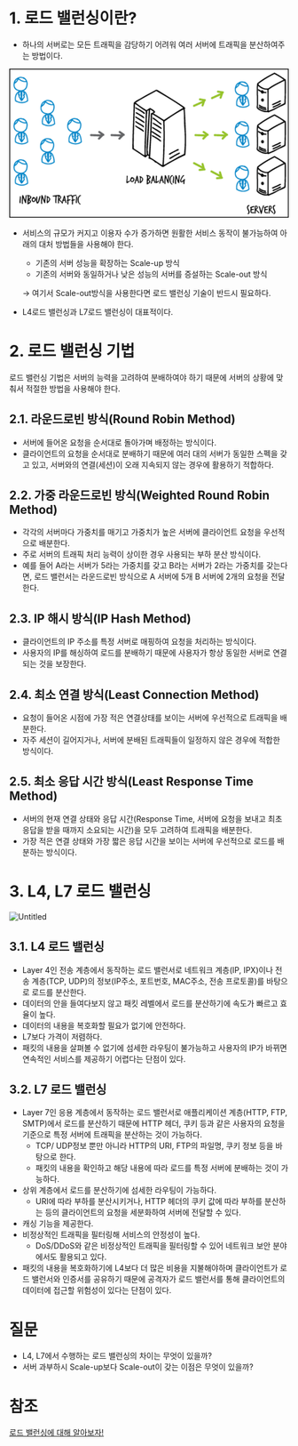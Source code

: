 # 1. 로드 밸런싱이란?

- 하나의 서버로는 모든 트래픽을 감당하기 어려워 여러 서버에 트래픽을 분산하여주는 방법이다.

![Untitled](img/loadbalancing.png)

- 서비스의 규모가 커지고 이용자 수가 증가하면 원활한 서비스 동작이 불가능하여 아래의 대처 방법들을 사용해야 한다.
    - 기존의 서버 성능을 확장하는 Scale-up 방식
    - 기존의 서버와 동일하거나 낮은 성능의 서버를 증설하는 Scale-out 방식

  → 여기서 Scale-out방식을 사용한다면 로드 밸런싱 기술이 반드시 필요하다.

- L4로드 밸런싱과 L7로드 밸런싱이 대표적이다.

# 2. 로드 밸런싱 기법

로드 밸런싱 기법은 서버의 능력을 고려하여 분배하여야 하기 때문에 서버의 상황에 맞춰서 적절한 방법을 사용해야 한다.

## 2.1. 라운드로빈 방식(Round Robin Method)

- 서버에 들어온 요청을 순서대로 돌아가며 배정하는 방식이다.
- 클라이언트의 요청을 순서대로 분배하기 때문에 여러 대의 서버가 동일한 스펙을 갖고 있고, 서버와의 연결(세션)이 오래 지속되지 않는 경우에 활용하기 적합하다.

## 2.2. 가중 라운드로빈 방식(Weighted Round Robin Method)

- 각각의 서버마다 가중치를 매기고 가중치가 높은 서버에 클라이언트 요청을 우선적으로 배분한다.
- 주로 서버의 트래픽 처리 능력이 상이한 경우 사용되는 부하 분산 방식이다.
- 예를 들어 A라는 서버가 5라는 가중치를 갖고 B라는 서버가 2라는 가중치를 갖는다면, 로드 밸런서는 라운드로빈 방식으로 A 서버에 5개 B 서버에 2개의 요청을 전달한다.

## 2.3. IP 해시 방식(IP Hash Method)

- 클라이언트의 IP 주소를 특정 서버로 매핑하여 요청을 처리하는 방식이다.
- 사용자의 IP를 해싱하여 로드를 분배하기 때문에 사용자가 항상 동일한 서버로 연결되는 것을 보장한다.

## 2.4. 최소 연결 방식(Least Connection Method)

- 요청이 들어온 시점에 가장 적은 연결상태를 보이는 서버에 우선적으로 트래픽을 배분한다.
- 자주 세션이 길어지거나, 서버에 분배된 트래픽들이 일정하지 않은 경우에 적합한 방식이다.

## 2.5. 최소 응답 시간 방식(Least Response Time Method)

- 서버의 현재 연결 상태와 응답 시간(Response Time, 서버에 요청을 보내고 최초 응답을 받을 때까지 소요되는 시간)을 모두 고려하여 트래픽을 배분한다.
- 가장 적은 연결 상태와 가장 짧은 응답 시간을 보이는 서버에 우선적으로 로드를 배분하는 방식이다.

# 3. L4, L7 로드 밸런싱

![Untitled](https://s3-us-west-2.amazonaws.com/secure.notion-static.com/759dab70-0726-49bd-a5cf-e52242bb360a/Untitled.png)

## 3.1. L4 로드 밸런싱

- Layer 4인 전송 계층에서 동작하는 로드 밸런서로 네트워크 계층(IP, IPX)이나 전송 계층(TCP, UDP)의 정보(IP주소, 포트번호, MAC주소, 전송 프로토콜)를 바탕으로 로드를 분산한다.
- 데이터의 안을 들여다보지 않고 패킷 레벨에서 로드를 분산하기에 속도가 빠르고 효율이 높다.
- 데이터의 내용을 복호화할 필요가 없기에 안전하다.
- L7보다 가격이 저렴하다.
- 패킷의 내용을 살펴볼 수 없기에 섬세한 라우팅이 불가능하고 사용자의 IP가 바뀌면 연속적인 서비스를 제공하기 어렵다는 단점이 있다.

## 3.2. L7 로드 밸런싱

- Layer 7인 응용 계층에서 동작하는 로드 밸런서로 애플리케이션 계층(HTTP, FTP, SMTP)에서 로드를 분산하기 때문에 HTTP 헤더, 쿠키 등과 같은 사용자의 요청을 기준으로 특정 서버에 트래픽을 분산하는 것이 가능하다.
    - TCP/ UDP정보 뿐만 아니라 HTTP의 URI, FTP의 파일명, 쿠키 정보 등을 바탕으로 한다.
    - 패킷의 내용을 확인하고 해당 내용에 따라 로드를 특정 서버에 분배하는 것이 가능하다.
- 상위 계층에서 로드를 분산하기에 섬세한 라우팅이 가능하다.
    - URl에 따라 부하를 분산시키거나, HTTP 헤더의 쿠키 값에 따라 부하를 분산하는 등의 클라이언트의 요청을 세분화하여 서버에 전달할 수 있다.
- 캐싱 기능을 제공한다.
- 비정상적인 트래픽을 필터링해 서비스의 안정성이 높다.
    - DoS/DDoS와 같은 비정상적인 트래픽을 필터링할 수 있어 네트워크 보안 분야에서도 활용되고 있다.
- 패킷의 내용을 복호화하기에 L4보다 더 많은 비용을 지불해야하며 클라이언트가 로드 밸런서와 인증서를 공유하기 때문에 공격자가 로드 밸런서를 통해 클라이언트의 데이터에 접근할 위험성이 있다는 단점이 있다.

# 질문
- L4, L7에서 수행하는 로드 밸런싱의 차이는 무엇이 있을까?
- 서버 과부하시 Scale-up보다 Scale-out이 갖는 이점은 무엇이 있을까?

# 참조
[로드 밸런싱에 대해 알아보자!](https://tecoble.techcourse.co.kr/post/2021-11-07-load-balancing/)
